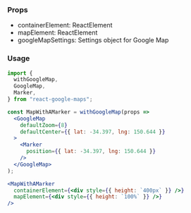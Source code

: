 ### Props

* containerElement: ReactElement
* mapElement: ReactElement
* googleMapSettings: Settings object for Google Map

### Usage

```jsx static
import {
  withGoogleMap,
  GoogleMap,
  Marker,
} from "react-google-maps";

const MapWithAMarker = withGoogleMap(props =>
  <GoogleMap
    defaultZoom={8}
    defaultCenter={{ lat: -34.397, lng: 150.644 }}
  >
    <Marker
      position={{ lat: -34.397, lng: 150.644 }}
    />
  </GoogleMap>
);

<MapWithAMarker
  containerElement={<div style={{ height: `400px` }} />}
  mapElement={<div style={{ height: `100%` }} />}
/>
```
